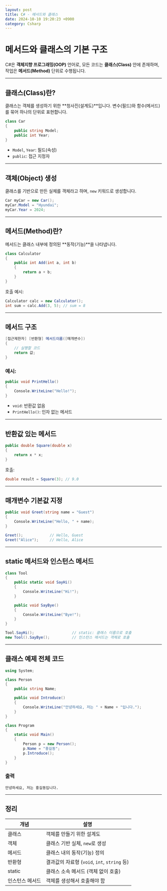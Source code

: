 ```yaml
---
layout: post
title: C# - 메서드와 클래스
date: 2024-10-10 19:20:23 +0900
category: Csharp
---
```

# 메서드와 클래스의 기본 구조

C#은 **객체지향 프로그래밍(OOP)** 언어로, 모든 코드는 **클래스(Class)** 안에 존재하며, 작업은 **메서드(Method)** 단위로 수행됩니다.

---

## 클래스(Class)란?

클래스는 객체를 생성하기 위한 **청사진(설계도)**입니다. 변수(필드)와 함수(메서드)를 묶어 하나의 단위로 표현합니다.

```csharp
class Car
{
    public string Model;
    public int Year;
}
```

- `Model`, `Year`: 필드(속성)
- `public`: 접근 지정자

---

## 객체(Object) 생성

클래스를 기반으로 만든 실체를 객체라고 하며, `new` 키워드로 생성합니다.

```csharp
Car myCar = new Car();
myCar.Model = "Hyundai";
myCar.Year = 2024;
```

---

## 메서드(Method)란?

메서드는 클래스 내부에 정의된 **동작(기능)**을 나타냅니다.

```csharp
class Calculator
{
    public int Add(int a, int b)
    {
        return a + b;
    }
}
```

호출 예시:

```csharp
Calculator calc = new Calculator();
int sum = calc.Add(3, 5); // sum = 8
```

---

## 메서드 구조

```csharp
[접근제한자] [반환형] 메서드이름([매개변수])
{
    // 실행할 코드
    return 값;
}
```

### 예시:

```csharp
public void PrintHello()
{
    Console.WriteLine("Hello!");
}
```

- `void`: 반환값 없음
- `PrintHello()`: 인자 없는 메서드

---

## 반환값 있는 메서드

```csharp
public double Square(double x)
{
    return x * x;
}
```

호출:

```csharp
double result = Square(3); // 9.0
```

---

## 매개변수 기본값 지정

```csharp
public void Greet(string name = "Guest")
{
    Console.WriteLine("Hello, " + name);
}

Greet();            // Hello, Guest
Greet("Alice");     // Hello, Alice
```

---

## static 메서드와 인스턴스 메서드

```csharp
class Tool
{
    public static void SayHi()
    {
        Console.WriteLine("Hi!");
    }

    public void SayBye()
    {
        Console.WriteLine("Bye!");
    }
}

Tool.SayHi();                 // static: 클래스 이름으로 호출
new Tool().SayBye();          // 인스턴스 메서드는 객체로 호출
```

---

## 클래스 예제 전체 코드

```csharp
using System;

class Person
{
    public string Name;

    public void Introduce()
    {
        Console.WriteLine("안녕하세요, 저는 " + Name + "입니다.");
    }
}

class Program
{
    static void Main()
    {
        Person p = new Person();
        p.Name = "홍길동";
        p.Introduce();
    }
}
```

### 출력

```
안녕하세요, 저는 홍길동입니다.
```

---

## 정리

| 개념 | 설명 |
|------|------|
| 클래스 | 객체를 만들기 위한 설계도 |
| 객체 | 클래스 기반 실체, `new`로 생성 |
| 메서드 | 클래스 내의 동작(기능) 정의 |
| 반환형 | 결과값의 자료형 (`void`, `int`, `string` 등) |
| static | 클래스 소속 메서드 (객체 없이 호출) |
| 인스턴스 메서드 | 객체를 생성해서 호출해야 함 |